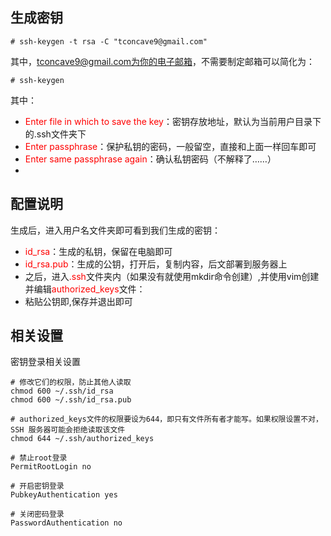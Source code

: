 ## 生成密钥
```shell
# ssh-keygen -t rsa -C "tconcave9@gmail.com"
```
其中，tconcave9@gmail.com为你的电子邮箱，不需要制定邮箱可以简化为：
```shell
# ssh-keygen
```

其中：
* <font color="red">Enter file in which to save the key</font>：密钥存放地址，默认为当前用户目录下的.ssh文件夹下
* <font color="red">Enter passphrase</font>：保护私钥的密码，一般留空，直接和上面一样回车即可
* <font color="red">Enter same passphrase again</font>：确认私钥密码（不解释了……）
* 


## 配置说明
生成后，进入用户名文件夹即可看到我们生成的密钥：
* <font color="red">id_rsa</font>：生成的私钥，保留在电脑即可
* <font color="red">id_rsa.pub</font>：生成的公钥，打开后，复制内容，后文部署到服务器上
* 之后，进入<font color ="red">.ssh</font>文件夹内（如果没有就使用mkdir命令创建）,并使用vim创建并编辑<font color="red">authorized_keys</font>文件：
* 粘贴公钥即,保存并退出即可

## 相关设置
密钥登录相关设置
```shell
# 修改它们的权限，防止其他人读取
chmod 600 ~/.ssh/id_rsa
chmod 600 ~/.ssh/id_rsa.pub

# authorized_keys文件的权限要设为644，即只有文件所有者才能写。如果权限设置不对，SSH 服务器可能会拒绝读取该文件
chmod 644 ~/.ssh/authorized_keys

# 禁止root登录
PermitRootLogin no

# 开启密钥登录
PubkeyAuthentication yes

# 关闭密码登录
PasswordAuthentication no

```